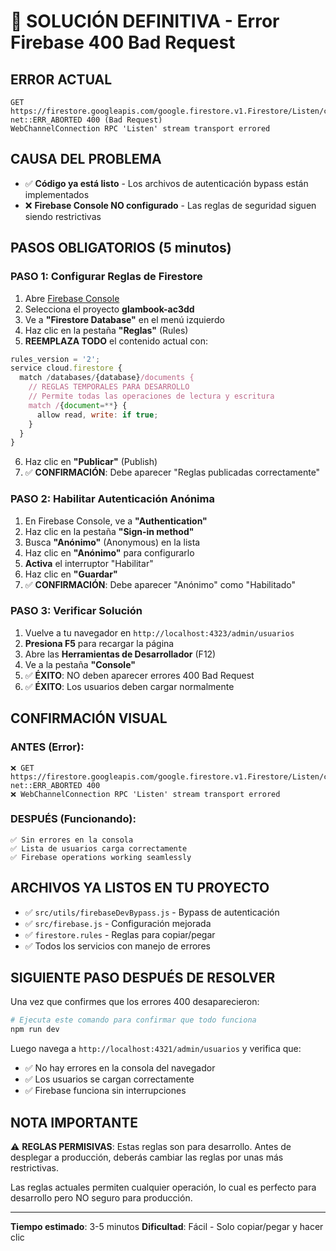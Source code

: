 # 🚨 SOLUCIÓN DEFINITIVA - Error Firebase 400 Bad Request

## ERROR ACTUAL
```
GET https://firestore.googleapis.com/google.firestore.v1.Firestore/Listen/channel net::ERR_ABORTED 400 (Bad Request)
WebChannelConnection RPC 'Listen' stream transport errored
```

## CAUSA DEL PROBLEMA
- ✅ **Código ya está listo** - Los archivos de autenticación bypass están implementados
- ❌ **Firebase Console NO configurado** - Las reglas de seguridad siguen siendo restrictivas

## PASOS OBLIGATORIOS (5 minutos)

### PASO 1: Configurar Reglas de Firestore
1. Abre [Firebase Console](https://console.firebase.google.com/)
2. Selecciona el proyecto **glambook-ac3dd**
3. Ve a **"Firestore Database"** en el menú izquierdo
4. Haz clic en la pestaña **"Reglas"** (Rules)
5. **REEMPLAZA TODO** el contenido actual con:

```javascript
rules_version = '2';
service cloud.firestore {
  match /databases/{database}/documents {
    // REGLAS TEMPORALES PARA DESARROLLO
    // Permite todas las operaciones de lectura y escritura
    match /{document=**} {
      allow read, write: if true;
    }
  }
}
```

6. Haz clic en **"Publicar"** (Publish)
7. ✅ **CONFIRMACIÓN**: Debe aparecer "Reglas publicadas correctamente"

### PASO 2: Habilitar Autenticación Anónima
1. En Firebase Console, ve a **"Authentication"**
2. Haz clic en la pestaña **"Sign-in method"**
3. Busca **"Anónimo"** (Anonymous) en la lista
4. Haz clic en **"Anónimo"** para configurarlo
5. **Activa** el interruptor "Habilitar"
6. Haz clic en **"Guardar"**
7. ✅ **CONFIRMACIÓN**: Debe aparecer "Anónimo" como "Habilitado"

### PASO 3: Verificar Solución
1. Vuelve a tu navegador en `http://localhost:4323/admin/usuarios`
2. **Presiona F5** para recargar la página
3. Abre las **Herramientas de Desarrollador** (F12)
4. Ve a la pestaña **"Console"**
5. ✅ **ÉXITO**: NO deben aparecer errores 400 Bad Request
6. ✅ **ÉXITO**: Los usuarios deben cargar normalmente

## CONFIRMACIÓN VISUAL

### ANTES (Error):
```
❌ GET https://firestore.googleapis.com/google.firestore.v1.Firestore/Listen/channel net::ERR_ABORTED 400
❌ WebChannelConnection RPC 'Listen' stream transport errored
```

### DESPUÉS (Funcionando):
```
✅ Sin errores en la consola
✅ Lista de usuarios carga correctamente
✅ Firebase operations working seamlessly
```

## ARCHIVOS YA LISTOS EN TU PROYECTO
- ✅ `src/utils/firebaseDevBypass.js` - Bypass de autenticación
- ✅ `src/firebase.js` - Configuración mejorada
- ✅ `firestore.rules` - Reglas para copiar/pegar
- ✅ Todos los servicios con manejo de errores

## SIGUIENTE PASO DESPUÉS DE RESOLVER

Una vez que confirmes que los errores 400 desaparecieron:

```bash
# Ejecuta este comando para confirmar que todo funciona
npm run dev
```

Luego navega a `http://localhost:4321/admin/usuarios` y verifica que:
- ✅ No hay errores en la consola del navegador
- ✅ Los usuarios se cargan correctamente
- ✅ Firebase funciona sin interrupciones

## NOTA IMPORTANTE
⚠️ **REGLAS PERMISIVAS**: Estas reglas son para desarrollo. Antes de desplegar a producción, deberás cambiar las reglas por unas más restrictivas.

Las reglas actuales permiten cualquier operación, lo cual es perfecto para desarrollo pero NO seguro para producción.

---
**Tiempo estimado**: 3-5 minutos
**Dificultad**: Fácil - Solo copiar/pegar y hacer clic